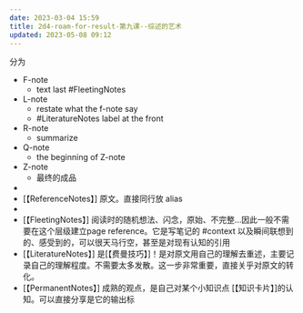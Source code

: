 ```yaml
---
date: 2023-03-04 15:59
title: 2d4-roam-for-result-第九课--综述的艺术
updated: 2023-05-08 09:12
---
```


分为
- F-note
    - text last #FleetingNotes   
- L-note
    - restate what the f-note say
    - #LiteratureNotes label at the front
- R-note
    - summarize 
- Q-note
    - the beginning of Z-note
- Z-note
    - 最终的成品
- 
- [【ReferenceNotes】] 原文。直接同行放 alias  
- 
- [【FleetingNotes】] 阅读时的随机想法、闪念，原始、不完整…因此一般不需要在这个层级建立page reference。它是写笔记的 #context 以及瞬间联想到的、感受到的，可以很天马行空，甚至是对现有认知的引用  
- [【LiteratureNotes】] 是[【费曼技巧】]！是对原文用自己的理解去重述，主要记录自己的理解程度。不需要太多发散。这一步非常重要，直接关乎对原文的转化。  
- [【PermanentNotes】] 成熟的观点，是自己对某个小知识点 [【知识卡片】]的认知。可以直接分享是它的输出标